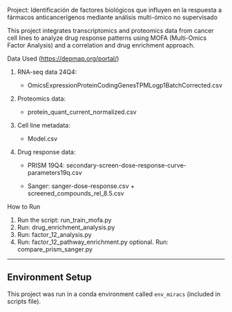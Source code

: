 Project: Identificación de factores biológicos que influyen en
la respuesta a fármacos anticancerígenos mediante
análisis multi-ómico no supervisado

This project integrates transcriptomics and proteomics data from cancer cell lines 
to analyze drug response patterns using MOFA (Multi-Omics Factor Analysis) and 
a correlation and drug enrichment approach.


Data Used (https://depmap.org/portal/)
1. RNA-seq data 24Q4:
   - OmicsExpressionProteinCodingGenesTPMLogp1BatchCorrected.csv
2. Proteomics data:
   - protein_quant_current_normalized.csv
3. Cell line metadata:
   - Model.csv

4. Drug response data:
   - PRISM 19Q4: secondary-screen-dose-response-curve-parameters19q.csv

   - Sanger: sanger-dose-response.csv + screened_compounds_rel_8.5.csv


How to Run
1. Run the script: run_train_mofa.py
2. Run: drug_enrichment_analysis.py
3. Run: factor_12_analysis.py
4. Run: factor_12_pathway_enrichment.py
optional. Run: compare_prism_sanger.py 
------------------------
Environment Setup
------------------------
This project was run in a conda environment called `env_miracs` (included in scripts file).
